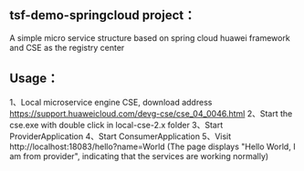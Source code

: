 
## tsf-demo-springcloud project：
   A simple micro service structure based on spring cloud huawei framework and CSE as the registry center
## Usage：
1、Local microservice engine CSE, download address https://support.huaweicloud.com/devg-cse/cse_04_0046.html
2、Start the cse.exe with double click in local-cse-2.x folder
3、Start ProviderApplication
4、Start ConsumerApplication
5、Visit http://localhost:18083/hello?name=World (The page displays "Hello World, I am from provider", indicating that the services are working normally)

